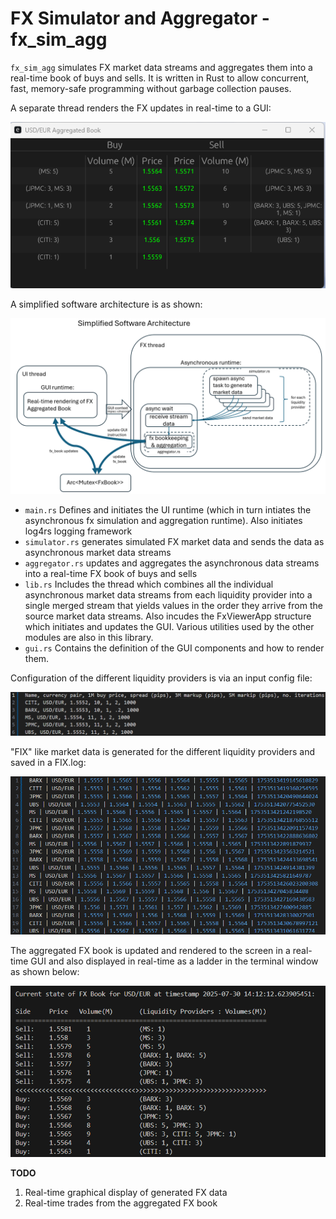  # FX Simulator and Aggregator - fx_sim_agg

 `fx_sim_agg` simulates FX market data streams and aggregates them into a real-time book of buys and sells. It is written in Rust to allow concurrent, fast, memory-safe  programming without garbage collection pauses.

 A separate thread renders the FX updates in real-time to a GUI:

![FxBook GUI](<resources/FxBook GUI.png>)

A simplified software architecture is as shown:

![software architecture](<resources/Software Architecture.png>)

 - `main.rs`  Defines and initiates the UI runtime (which in turn intiates the asynchronous fx simulation and aggregation runtime). Also initiates log4rs logging framework
 - `simulator.rs` generates simulated FX market data and sends the data as asynchronous market data streams
 - `aggregator.rs` updates and aggregates the asynchronous data streams into a real-time FX book of buys and sells
 - `lib.rs` Includes the thread which combines all the individual asynchronous market data streams from each liquidity provider into a single merged stream
 that yields values in the order they arrive from the source market data streams. Also incudes the FxViewerApp structure which initiates and updates the GUI. Various utilities used by the other modules are also in this library.
  - `gui.rs` Contains the definition of the GUI components and how to render them.

Configuration of the different liquidity providers is via an input config file:

![config.txt](resources/config.txt.png)


 "FIX" like market data is generated for the different liquidity providers and saved in a FIX.log:

![FIX.log](resources/FIX.log.png)

The aggregated FX book is updated and rendered to the screen in a real-time GUI and also displayed in real-time as a ladder in the terminal window as shown below:

![FX_ladder](resources/FX_ladder.png)

**TODO** 
1. Real-time graphical display of generated FX data
2. Real-time trades from the aggregated FX book